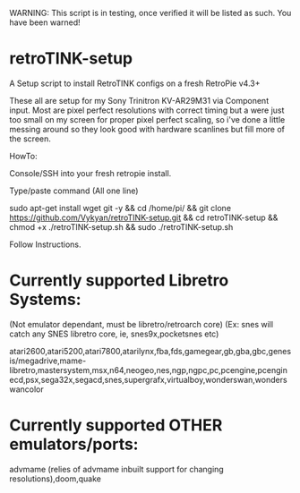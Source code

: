 WARNING: This script is in testing, once verified it will be listed as such.  You have been warned!

# retroTINK-setup
A Setup script to install RetroTINK configs on a fresh RetroPie v4.3+

These all are setup for my Sony Trinitron KV-AR29M31 via Component input.  Most are pixel perfect resolutions with correct timing but a were just too small on my screen for proper pixel perfect scaling, so i've done a little messing around so they look good with hardware scanlines but fill more of the screen.

HowTo:

Console/SSH into your fresh retropie install.

Type/paste command (All one line)

sudo apt-get install wget git -y && cd /home/pi/ && git clone https://github.com/Vykyan/retroTINK-setup.git && cd retroTINK-setup && chmod +x ./retroTINK-setup.sh && sudo ./retroTINK-setup.sh

Follow Instructions.

# Currently supported Libretro Systems:
 (Not emulator dependant, must be libretro/retroarch core)
 (Ex: snes will catch any SNES libretro core, ie, snes9x,pocketsnes etc)

atari2600,atari5200,atari7800,atarilynx,fba,fds,gamegear,gb,gba,gbc,genesis/megadrive,mame-libretro,mastersystem,msx,n64,neogeo,nes,ngp,ngpc,pc,pcengine,pcenginecd,psx,sega32x,segacd,snes,supergrafx,virtualboy,wonderswan,wonderswancolor

# Currently supported OTHER emulators/ports:

advmame (relies of advmame inbuilt support for changing resolutions),doom,quake
